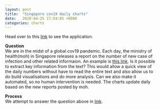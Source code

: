 ```yaml
---
layout: post
title:  "Singapore cov19 daily charts"
date:   2020-04-25 17:54:05 +0800
categories: charts
---
```


Head over to this [link][link] to see the application.


**Question**<br>
We are in the midst of a global cov19 pandemic. Each day, the ministry of health(moh) in Singapore releases a report on the number of new case of infection and other related informaion.
An example is [this link][link2]. Is it possible to extract key information from the text?
This would allow a quick view of the daily numbers without have to read the entire text and also allow us to do build visualisations and do more analysis.
Can we also make it automated, so no human intervention is needed. The charts update daily based on the new reports posted by moh.

**Process**<br>
We attempt to answer the question above in [link][link].<br><br>


[link]: https://covdailycharts.herokuapp.com/
[link2]: https://www.moh.gov.sg/news-highlights/details/57-more-cases-discharged-1-016-new-cases-of-covid-19-infection-confirmed

